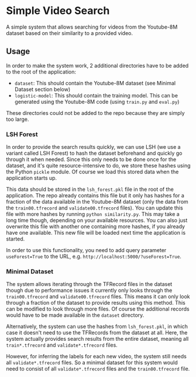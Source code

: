 # Simple Video Search
A simple system that allows searching for videos from the Youtube-8M dataset based on their similarity to a provided video.

## Usage
In order to make the system work, 2 additional directories have to be added to the root of the application:

* `dataset`: This should contain the Youtube-8M dataset (see Minimal Dataset section below)
* `logistic-model`: This should contain the training model. This can be generated using the Youtube-8M code (using `train.py` and `eval.py`)

These directories could not be added to the repo because they are simply too large.

### LSH Forest
In order to provide the search results quickly, we can use LSH (we use a variant called LSH Forest) to hash the dataset beforehand and quickly go through it when needed. Since this only needs to be done once for the dataset, and it's quite resource-intensive to do, we store these hashes using the Python `pickle` module. Of course we load this stored data when the application starts up. 

This data should be stored in the `lsh_forest.pkl` file in the root of the application. The repo already contains this file but it only has hashes for a fraction of the data available in the Youtube-8M dataset (only the data from the `train00.tfrecord` and `validate00.tfrecord` files). You can update this file with more hashes by running `python similarity.py`. This may take a long time though, depending on your available resources. You can also just overwrite this file with another one containing more hashes, if you already have one available. This new file will be loaded next time the application is started.

In order to use this functionality, you need to add query parameter `useForest=True` to the URL, e.g. `http://localhost:5000/?useForest=True`.

### Minimal Dataset
The system allows iterating through the TFRecord files in the dataset though due to performance issues it currently only looks through the `train00.tfrecord` and `validate00.tfrecord` files. This means it can only look through a fraction of the dataset to provide results using this method. This can be modified to look through more files. Of course the additional records would have to be made available in the `dataset` directory.

Alternatively, the system can use the hashes from `lsh_forest.pkl`, in which case it doesn't need to use the TFRecords from the dataset at all. Here, the system actually provides search results from the entire dataset, meaning all `train*.tfrecord` and `validate*.tfrecord` files. 

However, for inferring the labels for each new video, the system still needs all `validate*.tfrecord` files. So a minimal dataset for this system would need to consist of all `validate*.tfrecord` files and the `train00.tfrecord` file.
